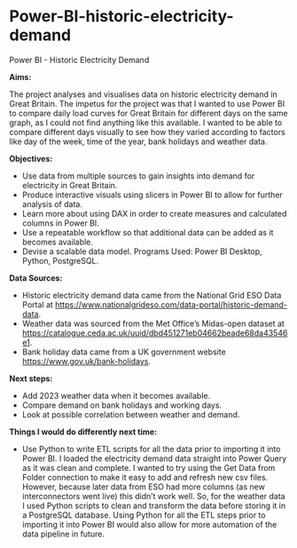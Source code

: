 # Power-BI-historic-electricity-demand
Power BI - Historic Electricity Demand

**Aims:**

The project analyses and visualises data on historic electricity demand in Great Britain. The impetus for the project was that I wanted to use Power BI to compare daily load curves for Great Britain for different days on the same graph, as I could not find anything like this available. I wanted to be able to compare different days visually to see how they varied according to factors like day of the week, time of the year, bank holidays and weather data.

**Objectives:** 
-	Use data from multiple sources to gain insights into demand for electricity in Great Britain.
-	Produce interactive visuals using slicers in Power BI to allow for further analysis of data.
-	Learn more about using DAX in order to create measures and calculated columns in Power BI.  
-	Use a repeatable workflow so that additional data can be added as it becomes available. 
-	Devise a scalable data model. 
Programs Used:
Power BI Desktop, Python, PostgreSQL. 

**Data Sources:**
-	Historic electricity demand data came from the National Grid ESO Data Portal at https://www.nationalgrideso.com/data-portal/historic-demand-data.
-	Weather data was sourced from the Met Office’s Midas-open dataset at https://catalogue.ceda.ac.uk/uuid/dbd451271eb04662beade68da43546e1.
-	Bank holiday data came from a UK government website https://www.gov.uk/bank-holidays. 

**Next steps:**
-	Add 2023 weather data when it becomes available.
-	Compare demand on bank holidays and working days. 
-	Look at possible correlation between weather and demand.

**Things I would do differently next time:** 
-	Use Python to write ETL scripts for all the data prior to importing it into Power BI. I loaded the electricity demand data straight into Power Query as it was clean and complete. I wanted to try using the Get Data from Folder connection to make it easy to add and refresh new csv files. However, because later data from ESO had more columns (as new interconnectors went live) this didn’t work well. So, for the weather data I used Python scripts to clean and transform the data before storing it in a PostgreSQL database. Using Python for all the ETL steps prior to importing it into Power BI would also allow for more automation of the data pipeline in future.
